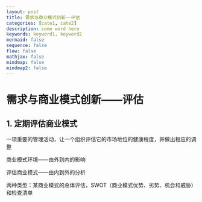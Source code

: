 ```yaml
---
layout: post
title: 需求与商业模式创新——评估
categories: [cate1, cate2]
description: some word here
keywords: keyword1, keyword2
mermaid: false
sequence: false
flow: false
mathjax: false
mindmap: false
mindmap2: false
---
```


# 需求与商业模式创新——评估

## 1. 定期评估商业模式

一项重要的管理活动，让一个组织评估它的市场地位的健康程度，并做出相应的调整

商业模式环境——由外到内的影响

评估商业模式——由内到外的分析

两种类型：某商业模式的总体评估，SWOT（商业模式优势、劣势、机会和威胁）和检查清单

